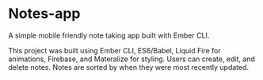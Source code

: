 # Notes-app

A simple mobile friendly note taking app built with Ember CLI.

This project was built using Ember CLI, ES6/Babel, Liquid Fire for animations, Firebase, and Materalize for styling.
Users can create, edit, and delete notes. Notes are sorted by when they were most recently updated.
